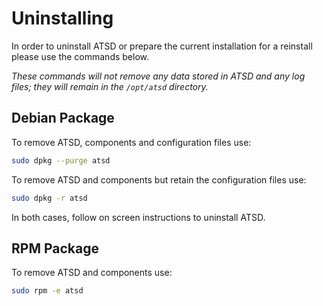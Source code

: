 # Uninstalling


In order to uninstall ATSD or prepare the current installation for a
reinstall please use the commands below.

*These commands will not remove any data stored in ATSD and any log
files; they will remain in the `/opt/atsd` directory.*

## Debian Package

To remove ATSD, components and configuration files use:

```sh
sudo dpkg --purge atsd
```

To remove ATSD and components but retain the configuration files use:

```sh
sudo dpkg -r atsd
```

In both cases, follow on screen instructions to uninstall ATSD.

## RPM Package

To remove ATSD and components use:

```sh
sudo rpm -e atsd
```

